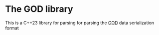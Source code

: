 The GOD library
===============

This is a C++23 library for parsing for parsing the [GOD](https://github.com/wreedb/god) 
data serialization format
